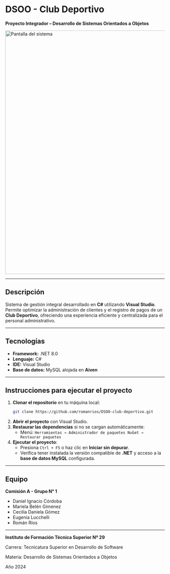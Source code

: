 # DSOO - Club Deportivo

**Proyecto Integrador – Desarrollo de Sistemas Orientados a Objetos**

<img width="1366" height="768" alt="Pantalla del sistema" src="https://github.com/user-attachments/assets/f3f8abb8-7f7e-47d8-9c08-9d5f0c29e0d2" />

---

## Descripción

Sistema de gestión integral desarrollado en **C#** utilizando **Visual Studio**.  
Permite optimizar la administración de clientes y el registro de pagos de un **Club Deportivo**, ofreciendo una experiencia eficiente y centralizada para el personal administrativo.

---

## Tecnologías

- **Framework:** .NET 8.0  
- **Lenguaje:** C#  
- **IDE:** Visual Studio  
- **Base de datos:** MySQL alojada en **Aiven**

---

## Instrucciones para ejecutar el proyecto

1. **Clonar el repositorio** en tu máquina local:  
   ```bash
   git clone https://github.com/romanrios/DSOO-club-deportivo.git
   ```
2. **Abrir el proyecto** con Visual Studio.  
3. **Restaurar las dependencias** si no se cargan automáticamente:  
   - Menú: `Herramientas → Administrador de paquetes NuGet → Restaurar paquetes`  
4. **Ejecutar el proyecto**:  
   - Presiona `Ctrl + F5` o haz clic en **Iniciar sin depurar**.  
   - Verifica tener instalada la versión compatible de **.NET** y acceso a la **base de datos MySQL** configurada.

---

## Equipo

**Comisión A - Grupo N° 1**

- Daniel Ignacio Córdoba  
- Mariela Belén Gimenez  
- Cecilia Daniela Gómez  
- Eugenia Lucchelli  
- Román Ríos

---

**Instituto de Formación Técnica Superior Nº 29**

Carrera: Tecnicatura Superior en Desarrollo de Software

Materia: Desarrollo de Sistemas Orientados a Objetos 

Año 2024
